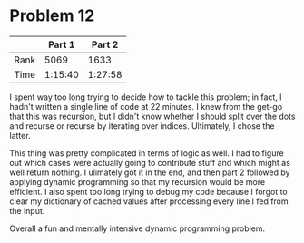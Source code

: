 # Problem 12
| | Part 1 | Part 2 |
|---|---|---|
| Rank | 5069 | 1633 |
| Time | 1:15:40 | 1:27:58 |

I spent way too long trying to decide how to tackle this problem; in fact, I hadn't written a single line of code at 22 minutes. I knew from the get-go that this was recursion, but I didn't know whether I should split over the dots and recurse or recurse by iterating over indices. Ultimately, I chose the latter.

This thing was pretty complicated in terms of logic as well. I had to figure out which cases were actually going to contribute stuff and which might as well return nothing. I ulimately got it in the end, and then part 2 followed by applying dynamic programming so that my recursion would be more efficient. I also spent too long trying to debug my code because I forgot to clear my dictionary of cached values after processing every line I fed from the input.

Overall a fun and mentally intensive dynamic programming problem.
